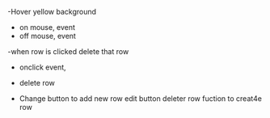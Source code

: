 -Hover yellow background 
 - on mouse, event
 - off mouse, event

 -when row is clicked delete that row
 - onclick event,
 - delete row

 - Change button to add new row
 edit button deleter row fuction to creat4e row